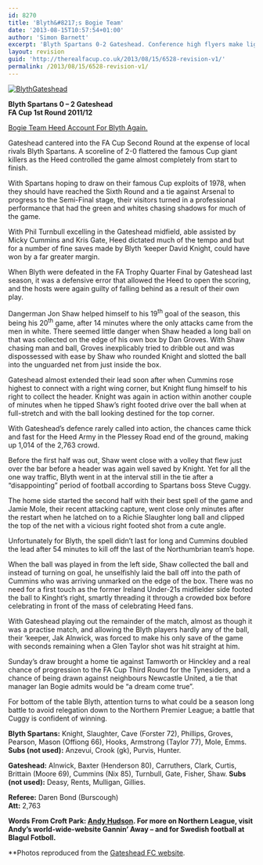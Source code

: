 ```yaml
---
id: 8270
title: 'Blyth&#8217;s Bogie Team'
date: '2013-08-15T10:57:54+01:00'
author: 'Simon Barnett'
excerpt: 'Blyth Spartans 0-2 Gateshead. Conference high flyers make light of their North East rivals, Jon Shaw tormentor in chief. Andy Hudson at Croft Park.'
layout: revision
guid: 'http://therealfacup.co.uk/2013/08/15/6528-revision-v1/'
permalink: /2013/08/15/6528-revision-v1/
---
```


[![](http://therealfacup.co.uk/wp-content/uploads/2011/11/BlythGateshead.jpg "BlythGateshead")](http://therealfacup.co.uk/2011/11/16/blyths-bogie-team/blythgateshead/)

**Blyth Spartans 0 – 2 Gateshead**  
**FA Cup 1st Round 2011/12**

<span style="text-decoration: underline;">Bogie Team Heed Account For Blyth Again.</span>

Gateshead cantered into the FA Cup Second Round at the expense of local rivals Blyth Spartans. A scoreline of 2-0 flattered the famous Cup giant killers as the Heed controlled the game almost completely from start to finish.

With Spartans hoping to draw on their famous Cup exploits of 1978, when they should have reached the Sixth Round and a tie against Arsenal to progress to the Semi-Final stage, their visitors turned in a professional performance that had the green and whites chasing shadows for much of the game.

With Phil Turnbull excelling in the Gateshead midfield, able assisted by Micky Cummins and Kris Gate, Heed dictated much of the tempo and but for a number of fine saves made by Blyth ‘keeper David Knight, could have won by a far greater margin.

When Blyth were defeated in the FA Trophy Quarter Final by Gateshead last season, it was a defensive error that allowed the Heed to open the scoring, and the hosts were again guilty of falling behind as a result of their own play.

Dangerman Jon Shaw helped himself to his 19<sup>th</sup> goal of the season, this being his 20<sup>th</sup> game, after 14 minutes where the only attacks came from the men in white. There seemed little danger when Shaw headed a long ball on that was collected on the edge of his own box by Dan Groves. With Shaw chasing man and ball, Groves inexplicably tried to dribble out and was dispossessed with ease by Shaw who rounded Knight and slotted the ball into the unguarded net from just inside the box.

Gateshead almost extended their lead soon after when Cummins rose highest to connect with a right wing corner, but Knight flung himself to his right to collect the header. Knight was again in action within another couple of minutes when he tipped Shaw’s right footed drive over the ball when at full-stretch and with the ball looking destined for the top corner.

With Gateshead’s defence rarely called into action, the chances came thick and fast for the Heed Army in the Plessey Road end of the ground, making up 1,014 of the 2,763 crowd.

Before the first half was out, Shaw went close with a volley that flew just over the bar before a header was again well saved by Knight. Yet for all the one way traffic, Blyth went in at the interval still in the tie after a “disappointing” period of football according to Spartans boss Steve Cuggy.

The home side started the second half with their best spell of the game and Jamie Mole, their recent attacking capture, went close only minutes after the restart when he latched on to a Richie Slaughter long ball and clipped the top of the net with a vicious right footed shot from a cute angle.

Unfortunately for Blyth, the spell didn’t last for long and Cummins doubled the lead after 54 minutes to kill off the last of the Northumbrian team’s hope.

When the ball was played in from the left side, Shaw collected the ball and instead of turning on goal, he unselfishly laid the ball off into the path of Cummins who was arriving unmarked on the edge of the box. There was no need for a first touch as the former Ireland Under-21s midfielder side footed the ball to Kinght’s right, smartly threading it through a crowded box before celebrating in front of the mass of celebrating Heed fans.

With Gateshead playing out the remainder of the match, almost as though it was a practise match, and allowing the Blyth players hardly any of the ball, their ‘keeper, Jak Alnwick, was forced to make his only save of the game with seconds remaining when a Glen Taylor shot was hit straight at him.

Sunday’s draw brought a home tie against Tamworth or Hinckley and a real chance of progression to the FA Cup Third Round for the Tynesiders, and a chance of being drawn against neighbours Newcastle United, a tie that manager Ian Bogie admits would be “a dream come true”.

For bottom of the table Blyth, attention turns to what could be a season long battle to avoid relegation down to the Northern Premier League; a battle that Cuggy is confident of winning.

**Blyth Spartans:** Knight, Slaughter, Cave (Forster 72), Phillips, Groves, Pearson, Mason (Offiong 66), Hooks, Armstrong (Taylor 77), Mole, Emms. **Subs (not used):** Anzevui, Crook (gk), Purvis, Hunter.

**Gateshead:** Alnwick, Baxter (Henderson 80), Carruthers, Clark, Curtis, Brittain (Moore 69), Cummins (Nix 85), Turnbull, Gate, Fisher, Shaw. **Subs (not used):** Deasy, Rents, Mulligan, Gillies.

**Referee:** Daren Bond (Burscough)  
**Att:** 2,763

**Words From Croft Park: [Andy Hudson](http://twitter.com/#%21/HuddoHudson). For more on Northern League, visit Andy’s world-wide-website Gannin’ Away – and for Swedish football at Blagul Fotboll.**

**Photos reproduced from the [Gateshead FC website](http://www.gateshead-fc.com/3695/gateshead-given-home-draw-in-fa-cup).